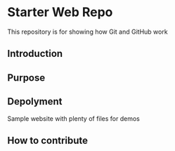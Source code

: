 # Starter Web Repo

This repository is for showing how Git and GitHub work

## Introduction

## Purpose

## Depolyment

Sample website with plenty of files for demos

## How to contribute